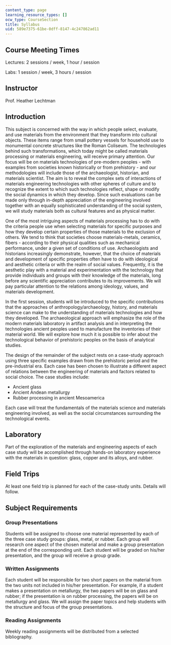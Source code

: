```yaml
---
content_type: page
learning_resource_types: []
ocw_type: CourseSection
title: Syllabus
uid: 589e7375-61be-0dff-8147-4c247862ad11
---
```


Course Meeting Times
--------------------

Lectures: 2 sessions / week, 1 hour / session

Labs: 1 session / week, 3 hours / session

Instructor
----------

Prof. Heather Lechtman

Introduction
------------

This subject is concerned with the way in which people select, evaluate, and use materials from the environment that they transform into cultural objects. These items range from small pottery vessels for household use to monumental concrete structures like the Roman Coliseum. The technologies behind such transformations, which today might be called materials processing or materials engineering, will receive primary attention. Our focus will be on materials technologies of pre-modern peoples - with examples from societies known historically or from prehistory - and our methodologies will include those of the archaeologist, historian, and materials scientist. The aim is to reveal the complex sets of interactions of materials engineering technologies with other spheres of culture and to recognize the extent to which such technologies reflect, shape or modify the social dynamics in which they develop. Since such evaluations can be made only through in-depth appreciation of the engineering involved together with an equally sophisticated understanding of the social system, we will study materials both as cultural features and as physical matter.

One of the most intriguing aspects of materials processing has to do with the criteria people use when selecting materials for specific purposes and how they develop certain properties of those materials to the exclusion of others. We tend to think that societies choose materials-metals, ceramics, fibers - according to their physical qualities such as mechanical performance, under a given set of conditions of use. Archaeologists and historians increasingly demonstrate, however, that the choice of materials and development of specific properties often have to do with ideological and aesthetic criteria or with the realm of social values. Frequently, it is the aesthetic play with a material and experimentation with the technology that provide individuals and groups with their knowledge of the materials, long before any scientific appreciation contributes to its improvements. We will pay particular attention to the relations among ideology, values, and materials development.

In the first session, students will be introduced to the specific contributions that the approaches of anthropology/archaeology, history, and materials science can make to the understanding of materials technologies and how they developed. The archaeological approach will emphasize the role of the modern materials laboratory in artifact analysis and in interpreting the technologies ancient peoples used to manufacture the inventories of their material world. We will explore how much it is possible to infer about the technological behavior of prehistoric peoples on the basis of analytical studies.

The design of the remainder of the subject rests on a case-study approach using three specific examples drawn from the prehistoric period and the pre-industrial era. Each case has been chosen to illustrate a different aspect of relations between the engineering of materials and factors related to social choice. The case studies include:

*   Ancient glass
*   Ancient Andean metallurgy
*   Rubber processing in ancient Mesoamerica

Each case will treat the fundamentals of the materials science and materials engineering involved, as well as the social circumstances surrounding the technological events.

Laboratory
----------

Part of the exploration of the materials and engineering aspects of each case study will be accomplished through hands-on laboratory experience with the materials in question: glass, copper and its alloys, and rubber.

Field Trips
-----------

At least one field trip is planned for each of the case-study units. Details will follow.

Subject Requirements
--------------------

### Group Presentations

Students will be assigned to choose one material represented by each of the three case study groups: glass, metal, or rubber. Each group will research one aspect of the chosen material and make a group presentation at the end of the corresponding unit. Each student will be graded on his/her presentation, and the group will receive a group grade.

### Written Assignments

Each student will be responsible for two short papers on the material from the two units not included in his/her presentation. For example, if a student makes a presentation on metallurgy, the two papers will be on glass and rubber; if the presentation is on rubber processing, the papers will be on metallurgy and glass. We will assign the paper topics and help students with the structure and focus of the group presentations.

### Reading Assignments

Weekly reading assignments will be distributed from a selected bibliography.